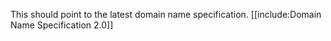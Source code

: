 This should point to the latest domain name specification.
[[include:Domain Name Specification 2.0]]